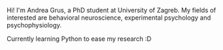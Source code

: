 Hi!
I'm Andrea Grus, a PhD student at University of Zagreb.
My fields of interested are behavioral neuroscience, experimental psychology and psychophysiology.

Currently learning Python to ease my research :D<!---
AndreaGee/AndreaGee is a ✨ special ✨ repository because its `README.md` (this file) appears on your GitHub profile.
You can click the Preview link to take a look at your changes.
--->
